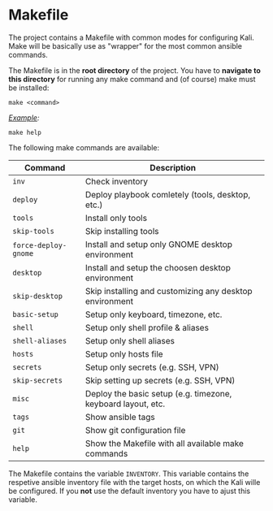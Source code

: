 # Makefile
The project contains a Makefile with common modes for configuring Kali. Make will be basically use as "wrapper" for the most common ansible commands. 

The Makefile is in the **root directory** of the project. You have to **navigate to this directory** for running any make command and (of course) make must be installed:

```shell
make <command>
```

*<u>Example</u>:* 

```shell
make help
```

The following make commands are available:

|Command|Description|
|-|-|
|`inv`|Check inventory|
|`deploy`|Deploy playbook comletely (tools, desktop, etc.)|
|`tools`|Install only tools|
|`skip-tools`|Skip installing tools|
|`force-deploy-gnome`|Install and setup only GNOME desktop environment|
|`desktop`|Install and setup the choosen desktop environment|
|`skip-desktop`|Skip installing and customizing any desktop environment|
|`basic-setup`|Setup only keyboard, timezone, etc.|
|`shell`|Setup only shell profile & aliases|
|`shell-aliases`|Setup only shell aliases|
|`hosts`|Setup only hosts file|
|`secrets`|Setup only secrets (e.g. SSH, VPN)|
|`skip-secrets`|Skip setting up secrets (e.g. SSH, VPN)|
|`misc`|Deploy the basic setup (e.g. timezone, keyboard layout, etc.|
|`tags`|Show ansible tags|
|`git`|Show git configuration file|
|`help`|Show the Makefile with all available make commands|

The Makefile contains the variable `INVENTORY`. This variable contains the respetive ansible inventory file with the target hosts, on which the Kali wille be configured. If you **not** use the default inventory you have to ajust this variable.